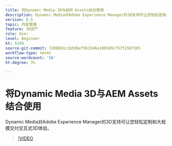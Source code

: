 ```yaml
---
title: 将Dynamic Media 3D与AEM Assets结合使用
description: Dynamic Media对Adobe Experience Manager的3D支持可让您轻松定制和大规模交付交互式3D体验
version: 6.5
topic: 内容管理
feature: 3D资产
role: User
level: Beginner
kt: 5349
source-git-commit: 7200601c1b59bef5b1546a100589c757f25bf365
workflow-type: tm+mt
source-wordcount: '56'
ht-degree: 3%

---
```



# 将Dynamic Media 3D与AEM Assets结合使用

Dynamic Media对Adobe Experience Manager的3D支持可让您轻松定制和大规模交付交互式3D体验。

>[!VIDEO](https://video.tv.adobe.com/v/35156/?quality=12&learn=on)
